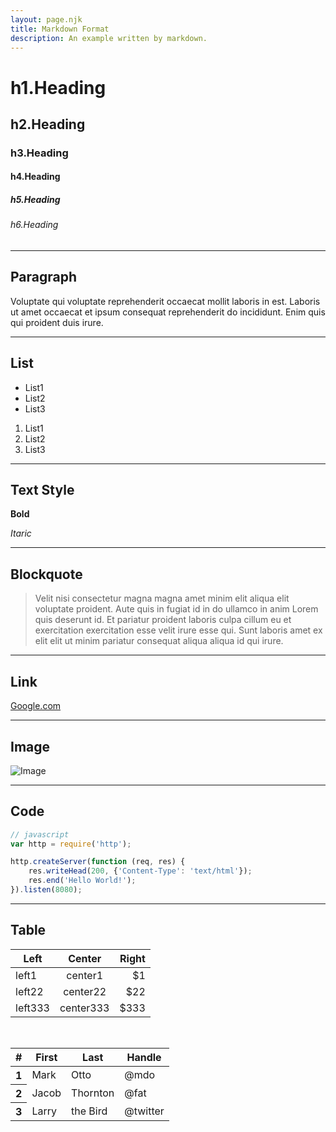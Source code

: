 ```yaml
---
layout: page.njk
title: Markdown Format
description: An example written by markdown.
---
```


# h1.Heading
## h2.Heading
### h3.Heading
#### h4.Heading
##### h5.Heading
###### h6.Heading

---

## Paragraph

Voluptate qui voluptate reprehenderit occaecat mollit laboris in est. Laboris ut amet occaecat et ipsum consequat reprehenderit do incididunt. Enim quis qui proident duis irure.

---

## List

* List1
* List2
* List3

1. List1
2. List2
3. List3

---

## Text Style

**Bold**

*Itaric*

---

## Blockquote

> Velit nisi consectetur magna magna amet minim elit aliqua elit voluptate proident. Aute quis in fugiat id in do ullamco in anim Lorem quis deserunt id. Et pariatur proident laboris culpa cillum eu et exercitation exercitation esse velit irure esse qui. Sunt laboris amet ex elit elit ut minim pariatur consequat aliqua aliqua id qui irure.

---

## Link

[Google.com](https://google.com)

---

## Image

![Image](https://picsum.photos/500/300/?random)

---

## Code

```js
// javascript
var http = require('http');

http.createServer(function (req, res) {
    res.writeHead(200, {'Content-Type': 'text/html'});
    res.end('Hello World!');
}).listen(8080);
```

---

## Table

| Left     | Center    | Right |
| -------- |:---------:| -----:|
| left1    | center1   | $1    |
| left22   | center22  | $22   |
| left333  | center333 | $333  |

<br>

<table class="table">
  <thead>
    <tr>
      <th scope="col">#</th>
      <th scope="col">First</th>
      <th scope="col">Last</th>
      <th scope="col">Handle</th>
    </tr>
  </thead>
  <tbody>
    <tr>
      <th scope="row">1</th>
      <td>Mark</td>
      <td>Otto</td>
      <td>@mdo</td>
    </tr>
    <tr>
      <th scope="row">2</th>
      <td>Jacob</td>
      <td>Thornton</td>
      <td>@fat</td>
    </tr>
    <tr>
      <th scope="row">3</th>
      <td>Larry</td>
      <td>the Bird</td>
      <td>@twitter</td>
    </tr>
  </tbody>
</table>

